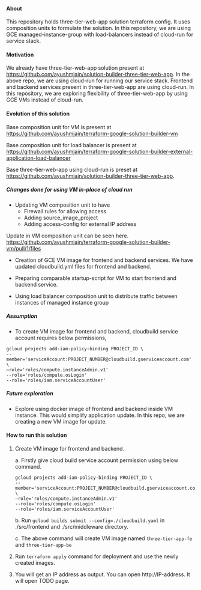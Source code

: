 #### About
This repository holds three-tier-web-app solution terraform config.
It uses composition units to formulate the solution. In this repository, we are using GCE managed-instance-group with load-balancers instead
of cloud-run for service stack.

#### Motivation
We already have three-tier-web-app solution present at https://github.com/ayushmjain/solution-builder-three-tier-web-app.
In the above repo, we are using cloud-run for running our service stack. Frontend and backend 
services present in three-tier-web-app are using cloud-run.
In this repository, we are exploring flexibility of three-tier-web-app by using GCE VMs 
instead of cloud-run.

#### Evolution of this solution

Base composition unit for VM is present at https://github.com/ayushmjain/terraform-google-solution-builder-vm

Base composition unit for load balancer is present at https://github.com/ayushmjain/terraform-google-solution-builder-external-application-load-balancer

Base three-tier-web-app using cloud-run is preset at https://github.com/ayushmjain/solution-builder-three-tier-web-app.

##### Changes done for using VM in-place of cloud run

* Updating VM composition unit to have 
  * Firewall rules for allowing access 
  * Adding source_image_project 
  * Adding access-config for external IP address

Update in VM composition unit can be seen here. https://github.com/ayushmjain/terraform-google-solution-builder-vm/pull/1/files

* Creation of GCE VM image for frontend and backend services. We have updated
cloudbuild.yml files for frontend and backend.

* Preparing comparable startup-script for VM to start frontend and backend service.

* Using load balancer composition unit to distribute traffic between instances of managed instance group

##### Assumption

* To create VM image for frontend and backend, cloudbuild service account requires
below permissions,
```
gcloud projects add-iam-policy-binding PROJECT_ID \
--member='serviceAccount:PROJECT_NUMBER@cloudbuild.gserviceaccount.com' \
—role='roles/compute.instanceAdmin.v1'
--role='roles/compute.osLogin'
--role='roles/iam.serviceAccountUser'
```

##### Future exploration
* Explore using docker image of frontend and backend inside VM instance. 
This would simplify application update. In this repo, we are creating a new VM image for update.


#### How to run this solution

1. Create VM image for frontend and backend. 
   
   a. Firstly give cloud build service account permission using below command.

    ```
    gcloud projects add-iam-policy-binding PROJECT_ID \
    --member='serviceAccount:PROJECT_NUMBER@cloudbuild.gserviceaccount.com' \
    —role='roles/compute.instanceAdmin.v1'
    --role='roles/compute.osLogin'
    --role='roles/iam.serviceAccountUser'
   
    ```

    b. Run `gcloud builds submit --config=./cloudbuild.yaml` in ./src/frontend and 
./src/middleware directory.

    c. The above command will create VM image named `three-tier-app-fe` and 
`three-tier-app-be`

2. Run `terraform apply` command for deployment and use the newly created images.
3. You will get an IP address as output. You can open http://IP-address. It
will open TODO page.


